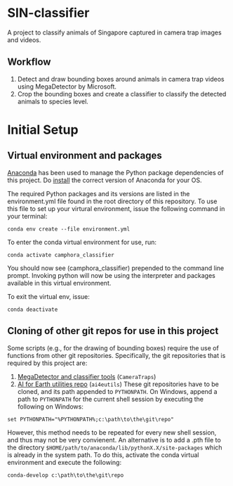 # SIN-classifier
A project to classify animals of Singapore captured in camera trap images and videos. 

## Workflow 
1) Detect and draw bounding boxes around animals in camera trap videos using MegaDetector by Microsoft. 
2) Crop the bounding boxes and create a classifier to classify the detected animals to species level. 

# Initial Setup
## Virtual environment and packages
[Anaconda](https://docs.conda.io/projects/conda/en/latest/user-guide/tasks/manage-environments.html) has been used to manage the Python package dependencies of this project. Do [install](https://docs.anaconda.com/anaconda/install/index.html) the correct version of Anaconda for your OS. 

The required Python packages and its versions are listed in the environment.yml file found in the root directory of this repository. To use this file to set up your virtural environment, issue the following command in your terminal: 
```
conda env create --file environment.yml
```

To enter the conda virtual environment for use, run:
```
conda activate camphora_classifier
```
You should now see (camphora_classifier) prepended to the command line prompt. Invoking python will now be using the interpreter and packages available in this virtual environment.

To exit the virtual env, issue:
```
conda deactivate
```

## Cloning of other git repos for use in this project
Some scripts (e.g., for the drawing of bounding boxes) require the use of functions from other git repositories. Specifically, the git repositories that is required by this project are:
1) [MegaDetector and classifier tools](https://github.com/microsoft/CameraTraps) (`CameraTraps`)
2) [AI for Earth utilities repo](https://github.com/Microsoft/ai4eutils) (`ai4eutils`)
These git repositories have to be cloned, and its path appended to `PYTHONPATH`. On Windows, append a path to `PYTHONPATH` for the current shell session by executing the following on Windows:
```
set PYTHONPATH="%PYTHONPATH%;c:\path\to\the\git\repo"
```
However, this method needs to be repeated for every new shell session, and thus may not be very convienent. An alternative is to add a .pth file to the directory `$HOME/path/to/anaconda/lib/pythonX.X/site-packages` which is already in the system path. To do this, activate the conda virtual environment and execute the following: 
```
conda-develop c:\path\to\the\git\repo
```

